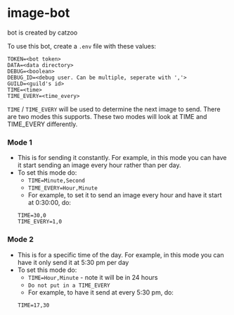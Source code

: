 # image-bot

bot is created by catzoo

To use this bot, create a ``.env`` file with these values:
```
TOKEN=<bot token>
DATA=<data directory>
DEBUG=<boolean>
DEBUG_ID=<debug user. Can be multiple, seperate with ','>
GUILD=<guild's id>
TIME=<time>
TIME_EVERY=<time_every>
```
``TIME`` / ``TIME_EVERY`` will be used to determine the next image to send. There are two modes this supports.
These two modes will look at TIME and TIME_EVERY differently.

### Mode 1
-   This is for sending it constantly. For example, in this mode you can have it start sending an image every hour rather than per day.
-   To set this mode do:
    - ``TIME=Minute,Second``
    - ``TIME_EVERY=Hour,Minute``
    - For example, to set it to send an image every hour and have it start at 0:30:00, do:
    ```
    TIME=30,0
    TIME_EVERY=1,0
    ```

### Mode 2 
-   This is for a specific time of the day. For example, in this mode you can have it only send it at
    5:30 pm per day
-   To set this mode do:
    - ``TIME=Hour,Minute`` - note it will be in 24 hours
    - ``Do not put in a TIME_EVERY``
    - For example, to have it send at every 5:30 pm, do:
    ```
    TIME=17,30
    ```

